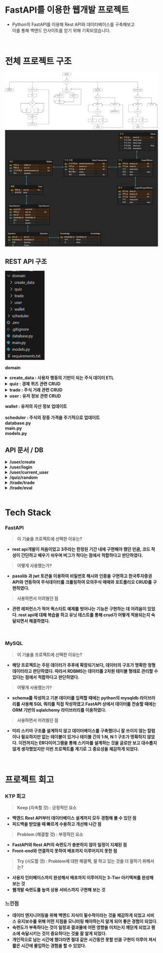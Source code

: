 # FastAPI를 이용한 웹개발 프로젝트

- Python의 FastAPI를 이용해 Rest API와 데이터베이스를 구축해보고 <br>
이를 통해 백엔드 인사이트를 얻기 위해 기획되었습니다. 

<br>

# 전체 프로젝트 구조

<img src='./img/flow.jpg' >
<img src='./img/aa.png'>

<br>

## REST API 구조

<img src='./img/Untitled.png'>

<br>

<b>domain<b>
<details>
  <summary><b>create_data : 사용자 행동의 기반이 되는 주식 데이터 ETL</b></summary>

  <img src='./img/1.png'>

  - data : MySQL에 적재하기 전 Raw Data
  - create_schema.py : MySQL에 생성할 테이블 스키마 정보
  - insert_data.py : 정제된 데이터를 스키마에 맞춰 적재
  - stock_daily_price.py : 수집하고자 하는 기업의 종목코드를 리스트로 만들고 시작일과 종료일을 입력하여 해당 기간 동안의 일봉 데이터 수집
  - stock_price_now.py : 수집하고자 하는 기업의 종목 코드를 리스트로 만들고, 수집 시점의 현재가를 시간데이터와 함께 수집
  - top50_information.py : 한국투자증권 API와 DART openAPI를 이용, 코스피와 코스닥 시가총액 상위 25개씩 총 50개 기업의 재무정보 수집

</details>

<details>
  <summary><b>quiz : 경제 퀴즈 관련 CRUD</b></summary>
  
  <img src='./img/2.png'>

  - quiz_crud.py : 입력한 숫자에 해당하는 난이도의 문제를 무작위로 1개 출력
  - quiz_router.py : 무작위로 출력된 문제를 풀었을 때, 로그인한 유저의 cash가 증가하고 틀렸을 때에는 문제의 힌트가 출력

</details>

<details>
  <summary><b>trade : 주식 거래 관련 CRUD</b></summary>
  
  <img src='./img/3.png'>

  - trade_crud.py
    - buy_stock : 기업코드와 수량을 입력했을 때 유저의 cash 잔액이 충분하다면 금액과 수량을 각각 wallet과 portfolio 테이블에 반영
    - sell_stock : 기업코드와 수량을 입력했을 때 유저의 portfolio에 있는 주식 수량이 충분하다면 금액과 수량을 각각 wallet과 portfolio 테이블에 반영
    - eval_stock : 함수를 실행한 당시의 현재가를 기준으로 유저의 portfolio 테이블에 있는 모든 주식의 가치를 계산하여 wallet 테이블에 반영
  - trade_router.py : 주식을 거래할 때마다 총 주식 평가액을 재계산하여 반영

</details>

<details>
  <summary><b>user : 유저 정보 관련 CRUD</b></summary>
  
  <img src='./img/4.png'>

  - user_crud.py : 유저가 입력한 정보로 회원가입 및 관련 db 생성
  - user_router.py : 로그인, 로그아웃, 현재 유저 정보 출력
  - user_schema.py : validator를 이용해 유효성 검사 진행

</details>

wallet : 유저의 자산 정보 업데이트 <br>
<br>
scheduler : 주식의 장중 가격을 주기적으로 업데이트 <br>
database.py <br>
main.py <br>
models.py

## API 문서 / DB

<details>
  <summary><b>/user/create</b></summary>
  
  <img src='./img/api1.png'>
  <br>

  - ID, 비밀번호, 이름, 이메일을 입력 받아 유효성 검사를 진행

  <img src='./img/api2.png'>
  <img src='./img/api3.png'>
  <img src='./img/api4.png'>
  <br>

  - 가입이 완료되면 DB에 유저정보/자산/포트폴리오 테이블이 생성,
  비밀번호는 암호화되어 유저정보에 저장되고 쿠키에 접속 정보 저장

</details>

<details>
  <summary><b>/user/login</b></summary>
  
  <img src='./img/api5.png'>
  <br>

  - ID와 비밀번호를 입력하면 DB와 대조하여 로그인 진행 로그인에 성공하면 jwt 토큰값 반환

</details>

<details>
  <summary><b>/user/current_user</b></summary>
  
  <img src='./img/api6.png'>
  <br>

  - 쿠키에 저장된 유저정보와 토큰값을 반환

</details>

<details>
  <summary><b>/quiz/random</b></summary>
  
  <img src='./img/api7.png'>
  <img src='./img/api8.png'>
  <img src='./img/api9.png'>
  <img src='./img/api10.png'>
  <br>

  - 선택한 난이도에 해당하는 숫자와 답을 입력하면 정답일 경우 로그인한 유저의 자산에 cash 추가, 오답일 경우 문제의 힌트 출력

</details>

<details>
  <summary><b>/trade/trade</b></summary>
  
  <img src='./img/api11.png'>
  <img src='./img/api12.png'>
  <img src='./img/api13.png'>
  <img src='./img/api14.png'>
  <br>

  - 거래하고자 하는 주식의 코드 / 수량 / buy, sell을 입력했을때 자산에 cash가 충분하다면 거래가 진행되고 포트폴리오와 거래 원장에 반영

</details>

<details>
  <summary><b>/trade/eval</b></summary>
  
  <img src='./img/api15.png'>
  <br>

  - 현재 접속한 유저의 총 주식평가액을 출력

</details>

<br>

# Tech Stack

### FastAPI

> 이 기술을 프로젝트에 선택한 이유는?
> 
- rest api개발이 처음이었고 3주라는 한정된 기간 내에 구현해야 했던 만큼, 코드 작성이 간단하고 배우기 쉬우며 버그가 적다는 점에서 적합하다고 판단하였다.

> 어떻게 사용했는가?
> 
- passlib 과 jwt 토큰을 이용하여 비밀번호 해시와 인증을 구현하고 한국투자증권 API와 연동하여 주식데이터를 크롤링하여 모의주식 매매와 포트폴리오 CRUD를 구현하였다.

> 사용하면서 어려웠던 점
> 
- 관련 레퍼런스가 적어 퀵스타트 예제를 벗어나는 기능은 구현하는 데 어려움이 있었다. rest api에 대해 복습을 하고 유닛 테스트를 통해 crud가 어떻게 적용되는지 숙달되면서 해결하였다.

<br>

### MySQL

> 이 기술을 프로젝트에 선택한 이유는?
> 
- 해당 프로젝트는 주된 데이터가 추후에 확장되기보다, 데이터의 구조가 명확한 정형 데이터라고 판단하였다. 따라서 RDBMS는 데이터를 2차원 테이블 형태로 관리할 수 있다는 점에서 적합하다고 판단하였다.

> 어떻게 사용했는가?
> 
- schema를 작성하고 기본 데이터를 입력할 때에는 python의 mysqldb 라이브러리를 사용해 SQL 쿼리를 직접 작성하였고 FastAPI 상에서 데이터를 전송할 때에는 ORM 기반의 sqlalchemy 라이브러리를 이용하였다.

> 사용하면서 어려웠던 점
> 
- 미리 스키마 구조를 설계하지 않고 데이터베이스를 구축했더니 잘 쓰이지 않는 칼럼이나 필요하지만 없는 테이블이 있거나 테이블 간의 1:N, N:1 구조가 명확하지 않았다. 이전까지는 ER다이어그램을 통해 스키마를 설계하는 것을 글로만 보고 대수롭지 않게 생각했었지만 이번 프로젝트를 계기로 그 중요성을 체감하게 되었다.

<br>

# 프로젝트 회고

### KTP 회고

> Keep (지속할 것) : 긍정적인 요소
> 
- 백엔드 Rest API부터 데이터베이스 설계까지 모두 경험해 볼 수 있던 점
- 피드백을 받았을 때 빠르게 수용하고 개선해 나간 점

> Problem (해결할 것) : 부정적인 요소
> 
- FastAPI와 Rest API의 숙련도가 충분하지 않아 일정이 지체된 점
- Front-end와 연결하지 못하여 배포까지 이루어지지 못한 점

> Try (시도할 것) : Problem에 대한 해결책, 잘 하고 있는 것을 더 잘하기 위해서는?
> 
- 사용자 인터페이스까지 완성해서 배포까지 이루어지는 3-Tier 아키텍쳐를 완성해 보는 것
- 웹개발 숙련도를 높여 상용 서비스까지 구현해 보는 것

### 느낀점

- 데이터 엔지니어링을 위해 백엔드 지식이 필수적이라는 것을 체감하게 되었고 서비스 유지보수를 위해 어떤 지점을 모니터링 해야하는지 알게 되어 좋은 경험이 되었다.
- 숙련도가 부족하다는 것이 일정과 결과물에 어떤 영향을 미치는지 깨닫게 되었고 평소에 숙달시키는 것이 중요하다는 것을 잘 알게 되었다.
- 개인적으로 남는 시간에 했더라면 절대 같은 시간동안 못할 만큼 구현이 이루어 져서 짧은 시간에 몰입하는 경험을 할 수 있었다.